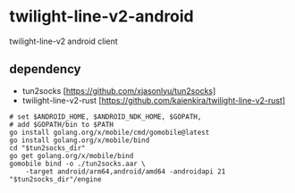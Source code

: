 # twilight-line-v2-android
twilight-line-v2 android client

## dependency
* tun2socks [https://github.com/xjasonlyu/tun2socks]
* twilight-line-v2-rust [https://github.com/kaienkira/twilight-line-v2-rust]

```
# set $ANDROID_HOME, $ANDROID_NDK_HOME, $GOPATH,
# add $GOPATH/bin to $PATH
go install golang.org/x/mobile/cmd/gomobile@latest
go install golang.org/x/mobile/bind
cd "$tun2socks_dir"
go get golang.org/x/mobile/bind
gomobile bind -o ./tun2socks.aar \
    -target android/arm64,android/amd64 -androidapi 21 "$tun2socks_dir"/engine
```
